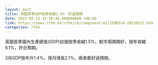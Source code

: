 ```yaml
---
layout: post
title: 英國首季GDP按季收縮1.5%　好過預期
date: 2021-05-12 15:20:46.000000000 +08:00
link: https://news.rthk.hk/rthk/ch/component/k2/1590514-20210512.htm
categories: rthk
---
```


英國首季國內生產總值(GDP)初值按季收縮1.5%，較市場預期好，按年收縮6.1%，符合預期。

3月GDP按年升1.4%，按月增長2.1%，兩者都好過預期。
